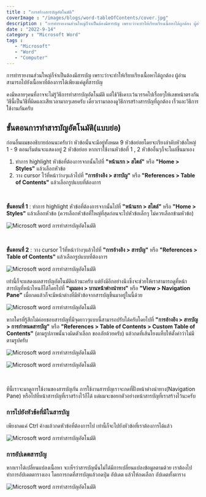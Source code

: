```yaml
---
title : "การสร้างสารบัญอัตโนมัติ"
coverImage : "/images/blogs/word-tableOfContents/cover.jpg"
description : "การทำรายงานส่วนใหญ่ก็จำเป็นต้องมีสารบัญ เพราะว่าจะทำให้เรียบเรียงเนื้อหาได้ถูกต้อง ผู้อ่านสามารถไปยังเนื้อหาที่ต้องการได้เพียงแค่ดูที่สารบัญ "
date : "2022-9-14"
category : "Microsoft Word"
tags : 
   - "Microsoft"
   - "Word"
   - "Computer"
---
```


การทำรายงานส่วนใหญ่ก็จำเป็นต้องมีสารบัญ เพราะว่าจะทำให้เรียบเรียงเนื้อหาได้ถูกต้อง ผู้อ่านสามารถไปยังเนื้อหาที่ต้องการได้เพียงแค่ดูที่สารบัญ 

คงมีหลายๆคนที่อาจจะไม่รู้วิธีการทำสารบัญอัตโนมัติ แต่ใช้วิธีเคาะเว้นวรรคไปเรื่อยๆให้เลขหน้าตรงกัน วิธีนี้เป็นวิธีที่ผิดและเสียเวลามากๆเลยครับ เดี๋ยวเรามาลองดูวิธีการสร้างสารบัญที่ถูกต้อง เร็วและวิธีการใช้งานกันครับ

## ขั้นตอนการทำสารบัญอัตโนมัติ(แบบย่อ)
ก่อนอื่นผมขออธิบายก่อนนะครับว่า หัวข้อนั้นจะมีอยู่ทั้งหมด 9 หัวข้อย่อยโดยจะเรียงลำดับหัวข้อใหญ่ 1 - 9 ตอนเริ่มต้นจะแสดงอยู่ 2 หัวข้อย่อย หากเราใช้งานหัวข้อที่ 1 , 2 หัวข้ออื่นๆก็จะโผล่ขึ้นมาเอง

1. ทำการ highlight หัวข้อที่ต้องการจากนั้นไปที่ **"หน้าแรก > สไตล์"** หรือ **"Home > Styles"** แล้วเลือกหัวข้อ
2. วาง cursor ไว้ที่หน้าว่างๆแล้วไปที่ **"การอ้างอิง > สารบัญ"** หรือ **"References > Table of Contents"** แล้วเลือกรูปแบบที่ต้องการ

<br>

**ขั้นตอนที่ 1** : ทำการ highlight หัวข้อที่ต้องการจากนั้นไปที่ **"หน้าแรก > สไตล์"** หรือ **"Home > Styles"** แล้วเลือกหัวข้อ (ควรเลือกหัวข้อที่ใหญ่ที่สุดก่อนจะไปหัวข้อเล็กๆ ไม่ควรเลือกข้ามหัวข้อ)

![Microsoft word การทำสารบัญอัตโนมัติ](/images/blogs/word-tableOfContents/1.jpg "การทำสารบัญอัตโนมัติ") 

<br>

**ขั้นตอนที่ 2** : วาง cursor ไว้ที่หน้าว่างๆแล้วไปที่ **"การอ้างอิง > สารบัญ"** หรือ **"References > Table of Contents"** แล้วเลือกรูปแบบที่ต้องการ

![Microsoft word การทำสารบัญอัตโนมัติ](/images/blogs/word-tableOfContents/2.jpg "การทำสารบัญอัตโนมัติ")


เท่านี้ก็จะแสดงผลสารบัญอัตโนมัติแล้วนะครับ แต่ยังมีอีกอย่างนึงซึ่งจะช่วยให้เราสามารถดูที่หน้าสารบัญที่หน้าไหนก็ได้โดยไปที่ **"มุมมอง > บานหน้าต่างนำทาง"** หรือ **"View > Navigation Pane"** เมื่อกดแล้วก็จะมีหน้าต่างที่มีหัวข้อจากสารบัญขึ้นมาอยู่ในนี้ด้วย

![Microsoft word การทำสารบัญอัตโนมัติ](/images/blogs/word-tableOfContents/3.jpg "การทำสารบัญอัตโนมัติ")

หากใครที่รู้สึกไม่ค่อยชอบสารบัญที่มีจุดยาวๆแบบนี้สามารถปรับได้ครับโดยไปที่ **"การอ้างอิง > สารบัญ > การกำหนดสารบัญ"** หรือ **"References > Table of Contents > Custom Table of Contents"** (ตามรูปภาพนั้นวงผิดตัวเลือก ขออภัยด้วยครับ) แล้วกดที่เส้นโยงแท็บให้ตั้งค่าว่าไม่มีตามรูปครับ

![Microsoft word การทำสารบัญอัตโนมัติ](/images/blogs/word-tableOfContents/4.jpg "การทำสารบัญอัตโนมัติ")

![Microsoft word การทำสารบัญอัตโนมัติ](/images/blogs/word-tableOfContents/5.jpg "การทำสารบัญอัตโนมัติ")

<br>

ทีนี้เราจะมาดูการใช้งานของสารบัญกัน การใช้งานสารบัญเราจะกดที่ฝั่งหน้าต่างนำทาง(Navigation Pane) หรือไปที่หน้าสารบัญที่เราสร้างไว้ก็ได้ แต่ผมจะขอยกตัวอย่างหน้าสารบัญที่เราสร้างไว้นะครับ

### การไปยังหัวข้อที่มีในสารบัญ 
เพียงกดแค่ Ctrl ค้างแล้วกดหัวข้อที่ต้องการไป เท่านี้ก็จะไปยังหัวข้อที่เราต้องการได้แล้ว

![Microsoft word การทำสารบัญอัตโนมัติ](/images/blogs/word-tableOfContents/6.jpg "การทำสารบัญอัตโนมัติ")

### การอัปเดตสารบัญ
หากเราได้เปลี่ยนแปลงเนื้อหา จะเห็ฯว่าสารบัญนั้นไม่ได้มีการเปลี่ยนแปลงข้อมูลตามด้วย เราต้องไปทำการอัปเดตตารางเอง โดยการกดที่สารบัญแล้วกดปุ่ม อัปเดต แล้วให้กดเลือก อัปเดตทั้งตาราง

![Microsoft word การทำสารบัญอัตโนมัติ](/images/blogs/word-tableOfContents/7.jpg "การทำสารบัญอัตโนมัติ")